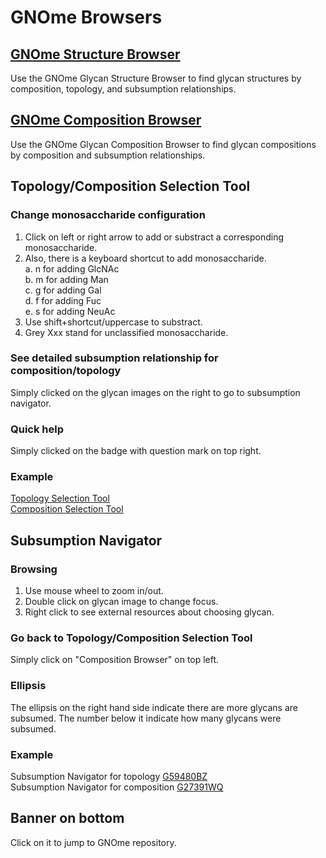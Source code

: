 # GNOme Browsers

## [GNOme Structure Browser](https://raw.githack.com/glygen-glycan-data/GNOme/master/GNOme.browser.html)
Use the GNOme Glycan Structure Browser to find glycan structures by composition, topology, and subsumption relationships.
## [GNOme Composition Browser](https://raw.githack.com/glygen-glycan-data/GNOme/master/GNOme.compositionselector.html)
Use the GNOme Glycan Composition Browser to find glycan compositions by composition and subsumption relationships.

## Topology/Composition Selection Tool
### Change monosaccharide configuration
1. Click on left or right arrow to add or substract a corresponding monosaccharide.
2. Also, there is a keyboard shortcut to add monosaccharide.
<br>a. n for adding GlcNAc
<br>b. m for adding Man
<br>c. g for adding Gal
<br>d. f for adding Fuc
<br>e. s for adding NeuAc
3. Use shift+shortcut/uppercase to substract.
4. Grey Xxx stand for unclassified monosaccharide.
### See detailed subsumption relationship for composition/topology
Simply clicked on the glycan images on the right to go to subsumption navigator.
### Quick help
Simply clicked on the badge with question mark on top right.
### Example
[Topology Selection Tool](https://raw.githack.com/glygen-glycan-data/GNOme/master/GNOme.browser.html?GlcNAc=2&HexNAc=2)
<br>
[Composition Selection Tool](https://raw.githack.com/glygen-glycan-data/GNOme/master/GNOme.compositionselector.html?GlcNAc=2&HexNAc=2)

## Subsumption Navigator
### Browsing
1. Use mouse wheel to zoom in/out.
2. Double click on glycan image to change focus.
3. Right click to see external resources about choosing glycan.
### Go back to Topology/Composition Selection Tool
Simply click on "Composition Browser" on top left.
### Ellipsis
The ellipsis on the right hand side indicate there are more glycans are subsumed. The number below it indicate how many glycans were subsumed.  
### Example
Subsumption Navigator for topology [G59480BZ](https://raw.githack.com/glygen-glycan-data/GNOme/master/GNOme.browser.html?topology=G59480BZ)
<br>
Subsumption Navigator for composition [G27391WQ](https://raw.githack.com/glygen-glycan-data/GNOme/master/GNOme.compositionselector.html?basecomposition=G27391WQ)

## Banner on bottom
Click on it to jump to GNOme repository.






